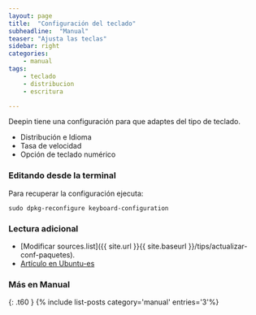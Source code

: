 ```yaml
---
layout: page
title:  "Configuración del teclado"
subheadline:  "Manual"
teaser: "Ajusta las teclas"
sidebar: right
categories:
    - manual
tags:
    - teclado
    - distribucion
    - escritura

---
```

Deepin tiene una configuración para que adaptes del tipo de teclado.

* Distribución e Idioma
* Tasa de velocidad
* Opción de teclado numérico

### Editando desde la terminal
Para recuperar la configuración ejecuta:

~~~
sudo dpkg-reconfigure keyboard-configuration
~~~

### Lectura adicional

* [Modificar sources.list]({{ site.url }}{{ site.baseurl }}/tips/actualizar-conf-paquetes).
* [Artículo en Ubuntu-es](http://www.ubuntu-es.org/node/187686)

### Más en Manual
{: .t60 }
{% include list-posts category='manual' entries='3'%}
